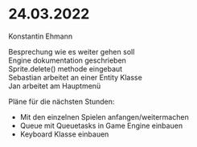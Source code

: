 
# 24.03.2022
Konstantin Ehmann

Besprechung wie es weiter gehen soll  
Engine dokumentation geschrieben  
Sprite.delete() methode eingebaut  
Sebastian arbeitet an einer Entity Klasse  
Jan arbeitet am Hauptmenü  

Pläne für die nächsten Stunden:
- Mit den einzelnen Spielen anfangen/weitermachen
- Queue mit Queuetasks in Game Engine einbauen
- Keyboard Klasse einbauen
